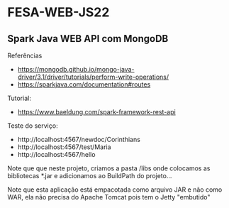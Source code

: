 # FESA-WEB-JS22
## Spark Java WEB API com MongoDB

Referências
- https://mongodb.github.io/mongo-java-driver/3.1/driver/tutorials/perform-write-operations/
- https://sparkjava.com/documentation#routes

Tutorial:
- https://www.baeldung.com/spark-framework-rest-api

Teste do serviço:
- http://localhost:4567/newdoc/Corinthians
- http://localhost:4567/test/Maria
- http://localhost:4567/hello

Note que que neste projeto, criamos a pasta /libs onde colocamos as bibliotecas \*.jar e adicionamos ao BuildPath do projeto...

Note que esta aplicação está empacotada como arquivo JAR e não como WAR, ela não precisa do Apache Tomcat pois tem o Jetty "embutido"
